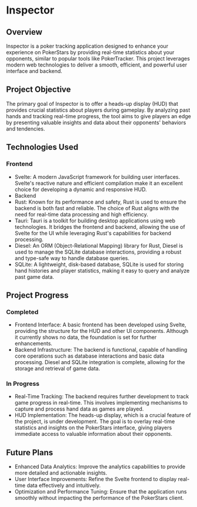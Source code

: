 # Inspector
## Overview

Inspector is a poker tracking application designed to enhance your experience on PokerStars by providing real-time statistics about your opponents, similar to popular tools like PokerTracker. This project leverages modern web technologies to deliver a smooth, efficient, and powerful user interface and backend.

## Project Objective
The primary goal of Inspector is to offer a heads-up display (HUD) that provides crucial statistics about players during gameplay. By analyzing past hands and tracking real-time progress, the tool aims to give players an edge by presenting valuable insights and data about their opponents' behaviors and tendencies.

## Technologies Used
### Frontend
- Svelte: A modern JavaScript framework for building user interfaces. Svelte's reactive nature and efficient compilation make it an excellent choice for developing a dynamic and responsive HUD.
- Backend
- Rust: Known for its performance and safety, Rust is used to ensure the backend is both fast and reliable. The choice of Rust aligns with the need for real-time data processing and high efficiency.
- Tauri: Tauri is a toolkit for building desktop applications using web technologies. It bridges the frontend and backend, allowing the use of Svelte for the UI while leveraging Rust's capabilities for backend processing.
- Diesel: An ORM (Object-Relational Mapping) library for Rust, Diesel is used to manage the SQLite database interactions, providing a robust and type-safe way to handle database queries.
- SQLite: A lightweight, disk-based database, SQLite is used for storing hand histories and player statistics, making it easy to query and analyze past game data.
## Project Progress
### Completed
- Frontend Interface: A basic frontend has been developed using Svelte, providing the structure for the HUD and other UI components. Although it currently shows no data, the foundation is set for further enhancements.
- Backend Infrastructure: The backend is functional, capable of handling core operations such as database interactions and basic data processing. Diesel and SQLite integration is complete, allowing for the storage and retrieval of game data.
### In Progress
- Real-Time Tracking: The backend requires further development to track game progress in real-time. This involves implementing mechanisms to capture and process hand data as games are played.
- HUD Implementation: The heads-up display, which is a crucial feature of the project, is under development. The goal is to overlay real-time statistics and insights on the PokerStars interface, giving players immediate access to valuable information about their opponents.

## Future Plans
- Enhanced Data Analytics: Improve the analytics capabilities to provide more detailed and actionable insights.
- User Interface Improvements: Refine the Svelte frontend to display real-time data effectively and intuitively.
- Optimization and Performance Tuning: Ensure that the application runs smoothly without impacting the performance of the PokerStars client.
